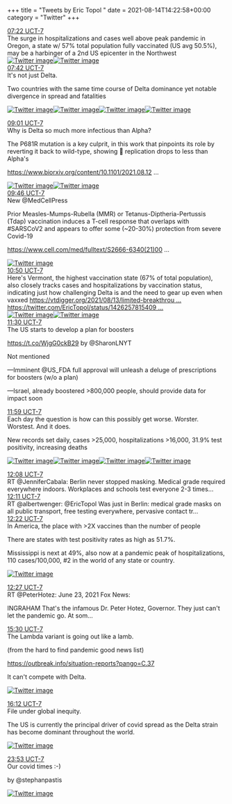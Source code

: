 +++
title = "Tweets by Eric Topol " 
date = 2021-08-14T14:22:58+00:00
category = "Twitter"
+++
<div class="tweet"> 
<div class="profile"> 
<a href="https://twitter.com/erictopol/status/1426549915581251590" target="_blank" rel="noreferer">07:22 UCT-7</a> 
</div> 
<div class="content"> 
The surge in hospitalizations and cases well above peak pandemic in Oregon, a state w/ 57% total population fully vaccinated (US avg 50.5%), may be a harbinger of a 2nd US epicenter in the Northwest </div> 
<a href="/twitter/erictopol/images/E8wfJroUcAAJRxc.jpg"  ><img src="/twitter/erictopol/images/E8wfJroUcAAJRxc.jpg" alt="Twitter image" ></img></a><a href="/twitter/erictopol/images/E8wfFXxVoAMboiT.jpg"  ><img src="/twitter/erictopol/images/E8wfFXxVoAMboiT.jpg" alt="Twitter image" ></img></a></div> 
<div class="tweet"> 
<div class="profile"> 
<a href="https://twitter.com/erictopol/status/1426554823046885379" target="_blank" rel="noreferer">07:42 UCT-7</a> 
</div> 
<div class="content"> 
It's not just Delta.

Two countries with the same time course of Delta dominance yet notable divergence in spread and fatalities </div> 
<a href="/twitter/erictopol/images/E8wi1-RVoAYiqZ8.jpg"  ><img src="/twitter/erictopol/images/E8wi1-RVoAYiqZ8.jpg" alt="Twitter image" ></img></a><a href="/twitter/erictopol/images/E8wi3trVgAMIUxf.jpg"  ><img src="/twitter/erictopol/images/E8wi3trVgAMIUxf.jpg" alt="Twitter image" ></img></a><a href="/twitter/erictopol/images/E8wj8ZDVoAEMnlW.jpg"  ><img src="/twitter/erictopol/images/E8wj8ZDVoAEMnlW.jpg" alt="Twitter image" ></img></a><a href="/twitter/erictopol/images/E8wi-zYVkAgY4KS.jpg"  ><img src="/twitter/erictopol/images/E8wi-zYVkAgY4KS.jpg" alt="Twitter image" ></img></a></div> 
<div class="tweet"> 
<div class="profile"> 
<a href="https://twitter.com/erictopol/status/1426574639728185348" target="_blank" rel="noreferer">09:01 UCT-7</a> 
</div> 
<div class="content"> 
Why is Delta so much more infectious than Alpha?

The P681R mutation is a key culprit, in this work that pinpoints its role by reverting it back to wild-type, showing 🦠 replication drops to less than Alpha's

<a href="https://www.biorxiv.org/content/10.1101/2021.08.12.456173v1" target="_blank" rel="noreferer">https://www.biorxiv.org/content/10.1101/2021.08.12 ...</a> 
 </div> 
<a href="/twitter/erictopol/images/E8w1jtzUYAAfj5L.jpg"  ><img src="/twitter/erictopol/images/E8w1jtzUYAAfj5L.jpg" alt="Twitter image" ></img></a><a href="/twitter/erictopol/images/E8w1lVIUYAEmy6P.jpg"  ><img src="/twitter/erictopol/images/E8w1lVIUYAEmy6P.jpg" alt="Twitter image" ></img></a></div> 
<div class="tweet"> 
<div class="profile"> 
<a href="https://twitter.com/erictopol/status/1426586022129717251" target="_blank" rel="noreferer">09:46 UCT-7</a> 
</div> 
<div class="content"> 
New @MedCellPress 

Prior Measles-Mumps-Rubella (MMR) or Tetanus-Diptheria-Pertussis (Tdap) vaccination induces a T-cell response that overlaps with #SARSCoV2 and appears to offer some (~20-30%) protection from severe Covid-19

<a href="https://www.cell.com/med/fulltext/S2666-6340(21)00289-0#relatedArticles" target="_blank" rel="noreferer">https://www.cell.com/med/fulltext/S2666-6340(21)00 ...</a> 
 </div> 
<a href="/twitter/erictopol/images/E8w_VJTVoAY5OBj.jpg"  ><img src="/twitter/erictopol/images/E8w_VJTVoAY5OBj.jpg" alt="Twitter image" ></img></a></div> 
<div class="tweet"> 
<div class="profile"> 
<a href="https://twitter.com/erictopol/status/1426602227003658240" target="_blank" rel="noreferer">10:50 UCT-7</a> 
</div> 
<div class="content"> 
Here's Vermont, the highest vaccination state (67% of total population), also closely tracks cases and hospitalizations by vaccination status, indicating just how challenging Delta is and the need to gear up even when vaxxed  <a href="https://vtdigger.org/2021/08/13/limited-breakthrough-stats-show-heightened-threat-of-delta-variant/" target="_blank" rel="noreferer">https://vtdigger.org/2021/08/13/limited-breakthrou ...</a> 
  <a href="https://twitter.com/EricTopol/status/1426257815409086466" target="_blank" rel="noreferer">https://twitter.com/EricTopol/status/1426257815409 ...</a> 
</div> 
<a href="/twitter/erictopol/images/E8xOt9XUcAAKWQW.jpg"  ><img src="/twitter/erictopol/images/E8xOt9XUcAAKWQW.jpg" alt="Twitter image" ></img></a><a href="/twitter/erictopol/images/E8xOkIJVoAEak6l.jpg"  ><img src="/twitter/erictopol/images/E8xOkIJVoAEak6l.jpg" alt="Twitter image" ></img></a></div> 
<div class="tweet"> 
<div class="profile"> 
<a href="https://twitter.com/erictopol/status/1426612311179939841" target="_blank" rel="noreferer">11:30 UCT-7</a> 
</div> 
<div class="content"> 
The US starts to develop a plan for boosters

https://t.co/WjgG0ckB29 by @SharonLNYT 

Not mentioned

—Imminent @US_FDA full approval will unleash a deluge of prescriptions for boosters (w/o a plan)

—Israel, already boostered &gt;800,000 people, should provide data for impact soon</div> 
</div> 
<div class="tweet"> 
<div class="profile"> 
<a href="https://twitter.com/erictopol/status/1426619387771949056" target="_blank" rel="noreferer">11:59 UCT-7</a> 
</div> 
<div class="content"> 
Each day the question is how can this possibly get worse. Worster. Worstest. And it does.

New records set daily, cases &gt;25,000, hospitalizations &gt;16,000, 31.9% test positivity, increasing deaths </div> 
<a href="/twitter/erictopol/images/E8xdOUoVcAYyJjf.jpg"  ><img src="/twitter/erictopol/images/E8xdOUoVcAYyJjf.jpg" alt="Twitter image" ></img></a><a href="/twitter/erictopol/images/E8xde5DVIAM7cS8.jpg"  ><img src="/twitter/erictopol/images/E8xde5DVIAM7cS8.jpg" alt="Twitter image" ></img></a><a href="/twitter/erictopol/images/E8xdgyfVkAA3Iqx.jpg"  ><img src="/twitter/erictopol/images/E8xdgyfVkAA3Iqx.jpg" alt="Twitter image" ></img></a><a href="/twitter/erictopol/images/E8xeA-kVkAA5u80.jpg"  ><img src="/twitter/erictopol/images/E8xeA-kVkAA5u80.jpg" alt="Twitter image" ></img></a></div> 
<div class="tweet"> 
<div class="profile"> 
<a href="https://twitter.com/erictopol/status/1426621766550519808" target="_blank" rel="noreferer">12:08 UCT-7</a> 
</div> 
<div class="content"> 
RT @JenniferCabala: Berlin never stopped masking. Medical grade required everywhere indoors. Workplaces and schools test everyone 2-3 times…</div> 
</div> 
<div class="tweet"> 
<div class="profile"> 
<a href="https://twitter.com/erictopol/status/1426622570346864641" target="_blank" rel="noreferer">12:11 UCT-7</a> 
</div> 
<div class="content"> 
RT @albertwenger: @EricTopol Was just in Berlin: medical grade masks on all public transport, free testing everywhere, pervasive contact tr…</div> 
</div> 
<div class="tweet"> 
<div class="profile"> 
<a href="https://twitter.com/erictopol/status/1426625309105737728" target="_blank" rel="noreferer">12:22 UCT-7</a> 
</div> 
<div class="content"> 
In America, the place with &gt;2X vaccines than the number of people

There are states with test positivity rates as high as 51.7%. 

Mississippi is next at 49%, also now at a pandemic peak of hospitalizations, 110 cases/100,000, #2 in the world of any state or country. </div> 
<a href="/twitter/erictopol/images/E8xjUYpUYAAjBKB.jpg"  ><img src="/twitter/erictopol/images/E8xjUYpUYAAjBKB.jpg" alt="Twitter image" ></img></a></div> 
<div class="tweet"> 
<div class="profile"> 
<a href="https://twitter.com/erictopol/status/1426626583029190657" target="_blank" rel="noreferer">12:27 UCT-7</a> 
</div> 
<div class="content"> 
RT @PeterHotez: June 23, 2021 Fox News:

INGRAHAM That's the infamous Dr. Peter Hotez, Governor. They just can't let the pandemic go. At som…</div> 
</div> 
<div class="tweet"> 
<div class="profile"> 
<a href="https://twitter.com/erictopol/status/1426672618388611075" target="_blank" rel="noreferer">15:30 UCT-7</a> 
</div> 
<div class="content"> 
The Lambda variant is going out like a lamb.

(from the hard to find pandemic good news list)

<a href="https://outbreak.info/situation-reports?pango=C.37" target="_blank" rel="noreferer">https://outbreak.info/situation-reports?pango=C.37</a> 


It can't compete with Delta. </div> 
<a href="/twitter/erictopol/images/E8yOxlLVEAMHV_m.jpg"  ><img src="/twitter/erictopol/images/E8yOxlLVEAMHV_m.jpg" alt="Twitter image" ></img></a></div> 
<div class="tweet"> 
<div class="profile"> 
<a href="https://twitter.com/erictopol/status/1426683286483464197" target="_blank" rel="noreferer">16:12 UCT-7</a> 
</div> 
<div class="content"> 
File under global inequity.

The US is currently the principal driver of covid spread as the Delta strain has become dominant throughout the world. </div> 
<a href="/twitter/erictopol/images/E8yYvQTVkAIaWjX.jpg"  ><img src="/twitter/erictopol/images/E8yYvQTVkAIaWjX.jpg" alt="Twitter image" ></img></a></div> 
<div class="tweet"> 
<div class="profile"> 
<a href="https://twitter.com/erictopol/status/1426799271156731904" target="_blank" rel="noreferer">23:53 UCT-7</a> 
</div> 
<div class="content"> 
Our covid times :-)

by @stephanpastis </div> 
<a href="/twitter/erictopol/images/E80CV7OVoAMVaCg.jpg"  ><img src="/twitter/erictopol/images/E80CV7OVoAMVaCg.jpg" alt="Twitter image" ></img></a></div> 


